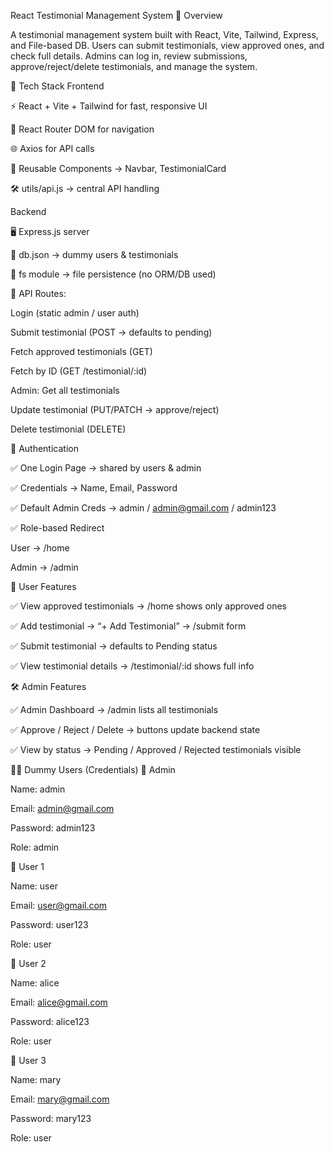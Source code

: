 React Testimonial Management System
📌 Overview

A testimonial management system built with React, Vite, Tailwind, Express, and File-based DB.
Users can submit testimonials, view approved ones, and check full details.
Admins can log in, review submissions, approve/reject/delete testimonials, and manage the system.

🚀 Tech Stack
Frontend

⚡ React + Vite + Tailwind for fast, responsive UI

📍 React Router DOM for navigation

🌐 Axios for API calls

🧩 Reusable Components → Navbar, TestimonialCard

🛠️ utils/api.js → central API handling

Backend

🖥️ Express.js server

📂 db.json → dummy users & testimonials

🔄 fs module → file persistence (no ORM/DB used)

🔑 API Routes:

Login (static admin / user auth)

Submit testimonial (POST → defaults to pending)

Fetch approved testimonials (GET)

Fetch by ID (GET /testimonial/:id)

Admin: Get all testimonials

Update testimonial (PUT/PATCH → approve/reject)

Delete testimonial (DELETE)

🔐 Authentication

✅ One Login Page → shared by users & admin

✅ Credentials → Name, Email, Password

✅ Default Admin Creds → admin / admin@gmail.com / admin123

✅ Role-based Redirect

User → /home

Admin → /admin

👤 User Features

✅ View approved testimonials → /home shows only approved ones

✅ Add testimonial → “+ Add Testimonial” → /submit form

✅ Submit testimonial → defaults to Pending status

✅ View testimonial details → /testimonial/:id shows full info

🛠️ Admin Features

✅ Admin Dashboard → /admin lists all testimonials

✅ Approve / Reject / Delete → buttons update backend state

✅ View by status → Pending / Approved / Rejected testimonials visible


🧑‍💻 Dummy Users (Credentials)
🔑 Admin

Name: admin

Email: admin@gmail.com

Password: admin123

Role: admin

👤 User 1

Name: user

Email: user@gmail.com

Password: user123

Role: user

👤 User 2

Name: alice

Email: alice@gmail.com

Password: alice123

Role: user

👤 User 3

Name: mary

Email: mary@gmail.com

Password: mary123

Role: user
